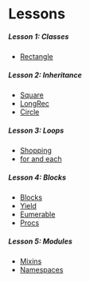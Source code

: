 Lessons
=======

##### Lesson 1: Classes
* [Rectangle](rectangle.rb)

##### Lesson 2: Inheritance
* [Square](square.rb)
* [LongRec](long_rec.rb)
* [Circle](circle.rb)

##### Lesson 3: Loops
* [Shopping](shopping.rb)
* [for and each](for_and_each.rb)

##### Lesson 4: Blocks
* [Blocks](blocks.rb)
* [Yield](yield.rb)
* [Eumerable](enumerable.rb)
* [Procs](procs.rb)

##### Lesson 5: Modules
* [Mixins](mixins.rb)
* [Namespaces](namespaces.rb)
